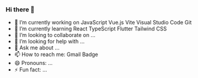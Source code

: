 ### Hi there 👋


- 🔭 I’m currently working on JavaScript Vue.js Vite Visual Studio Code Git
- 🌱 I’m currently learning React TypeScript Flutter Tailwind CSS
- 👯 I’m looking to collaborate on ...
- 🤔 I’m looking for help with ...
- 💬 Ask me about ...
- 📫 How to reach me: Gmail Badge
- 😄 Pronouns: ...
- ⚡ Fun fact: ...





